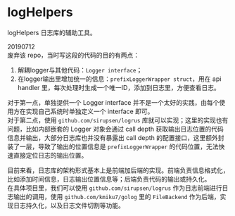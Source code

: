 # logHelpers
logHelpers
日志库的辅助工具。

20190712  
废弃该 repo，当时写这段的代码的目的有两点：

1. 解耦logger与其他代码：`Logger interface`；
2. 在logger输出里增加统一的信息：`prefixLoggerWrapper struct`，用在 api handler 里，每次处理时生成一个唯一ID，添加到日志里，方便查看日志。

对于第一点，单独提供一个 Logger interface 并不是一个太好的实践，由每个使用方在实现自己系统时单独定义一个 interface 即可。  
对于第二点，使用 `github.com/sirupsen/logrus` 库就可以实现；这里的实现也有问题，比如内部嵌套的 Logger 对象会通过 call depth 获取输出日志位置的代码信息并输出，大部分日志库也并没有暴露出 call depth 的配置接口，这里额外封装了一层，导致了输出的位置信息是 `prefixLoggerWrapper` 的代码位置，无法快速直接定位日志的输出位置。

目前来看，日志库的架构形式基本上是前端加后端的实现。前端负责信息格式化，比如添加时间信息，日志输出位置信息等；后端负责代码的输出或持久化。  
在具体项目里，我们可以使用 `github.com/sirupsen/logrus` 作为日志前端进行日志输出的调用，使用 `github.com/kmiku7/golog` 里的 `FileBackend` 作为后端，实现日志持久化，以及日志文件切割等功能。
